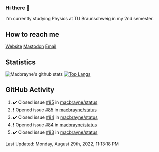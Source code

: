 ### Hi there 👋
I'm currently studying Physics at TU Braunschweig in my 2nd semester.

## How to reach me
[Website](https://florentin-schleuss.de)
[Mastodon](https://norden.social/@florentin)
[Email](mailto:hello@macbrayne.de)

## Statistics
![Macbrayne's github stats](https://github-readme-stats.vercel.app/api?username=macbrayne&count_private=true&show_icons=true&hide_rank=true&custom_title=macbrayne's%20GitHub%20Stats)
[![Top Langs](https://github-readme-stats.vercel.app/api/top-langs/?username=macbrayne&exclude_repo=liftron&layout=compact)](https://github.com/anuraghazra/github-readme-stats)
## GitHub Activity

<!--RECENT_ACTIVITY:start-->
1. ✔️ Closed issue [#85](https://github.com/macbrayne/status/issues/85) in [macbrayne/status](https://github.com/macbrayne/status)
2. ❗️ Opened issue [#85](https://github.com/macbrayne/status/issues/85) in [macbrayne/status](https://github.com/macbrayne/status)
3. ✔️ Closed issue [#84](https://github.com/macbrayne/status/issues/84) in [macbrayne/status](https://github.com/macbrayne/status)
4. ❗️ Opened issue [#84](https://github.com/macbrayne/status/issues/84) in [macbrayne/status](https://github.com/macbrayne/status)
5. ✔️ Closed issue [#83](https://github.com/macbrayne/status/issues/83) in [macbrayne/status](https://github.com/macbrayne/status)
<!--RECENT_ACTIVITY:end-->

<!--RECENT_ACTIVITY:last_update-->
Last Updated: Monday, August 29th, 2022, 11:13:18 PM
<!--RECENT_ACTIVITY:last_update_end-->


<!--
**macbrayne/macbrayne** is a ✨ _special_ ✨ repository because its `README.md` (this file) appears on your GitHub profile.

Here are some ideas to get you started:

- 🔭 I’m currently working on ...
- 🌱 I’m currently learning ...
- 👯 I’m looking to collaborate on ...
- 🤔 I’m looking for help with ...
- 💬 Ask me about ...
- 📫 How to reach me: ...
- 😄 Pronouns: ...
- ⚡ Fun fact: ...
-->
